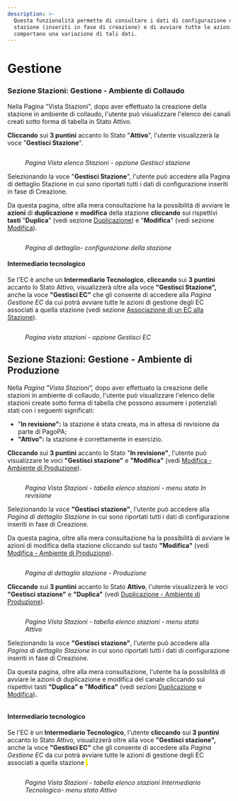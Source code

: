 ```yaml
---
description: >-
  Questa funzionalità permette di consultare i dati di configurazione della
  stazione (inseriti in fase di creazione) e di avviare tutte le azioni che
  comportano una variazione di tali dati.
---
```


# Gestione

### Sezione Stazioni: Gestione - Ambiente di Collaudo

Nella Pagina "Vista Stazioni", dopo aver effettuato la creazione della stazione in ambiente di collaudo, l'utente può visualizzare l'elenco dei canali creati sotto forma di tabella in Stato Attivo.

**Cliccando** sui **3 puntini** accanto lo Stato "**Attivo**", l'utente visualizzerà la voce "**Gestisci Stazione**".

<figure><img src="../../../.gitbook/assets/image (130).png" alt=""><figcaption><p><em>Pagina Vista elenco Stazioni - opzione Gestisci stazione</em></p></figcaption></figure>

Selezionando la voce "**Gestisci Stazione**", l'utente può accedere alla Pagina di dettaglio Stazione in cui sono riportati tutti i dati di configurazione inseriti in fase di Creazione.

Da questa pagina, oltre alla mera consultazione ha la possibilità di avviare le **azioni** di  **duplicazione** e **modifica** della stazione **cliccando** sui rispettivi **tasti** "**Duplica**" (vedi sezione [Duplicazione](duplicazione.md)) e "**Modifica**" (vedi sezione [Modifica](modifica.md)).

<figure><img src="../../../.gitbook/assets/image (62).png" alt=""><figcaption><p><em>Pagina di dettaglio- configurazione della stazione</em></p></figcaption></figure>

#### **Intermediario tecnologico**

Se l'EC è anche un **Intermediario Tecnologico**, **cliccando** sui **3 puntini** accanto lo Stato Attivo, visualizzerà oltre alla voce **"Gestisci Stazione",** anche la voce **"Gestisci EC"** che gli consente di accedere alla _Pagina Gestione EC_ da cui potrà avviare tutte le azioni di gestione degli EC associati a quella stazione (vedi sezione [Associazione di un EC alla Stazione](associazione-di-un-ec-alla-stazione.md)).

<figure><img src="../../../.gitbook/assets/image (63).png" alt=""><figcaption><p><em>Pagina vista stazioni - opzione Gestisci EC</em></p></figcaption></figure>

## Sezione Stazioni: Gestione - Ambiente di Produzione

Nella _Pagina "Vista Stazioni",_ dopo aver effettuato la creazione delle stazioni in ambiente di collaudo, l'utente può visualizzare l'elenco delle stazioni create sotto forma di tabella che possono assumere i potenziali stati con i seguenti significati:

* "**In revisione":** la stazione è stata creata, ma in attesa di revisione da parte di PagoPA;
* **"Attivo":** la stazione è correttamente in esercizio.

**Cliccando** sui **3 puntini** accanto lo Stato "**In revisione"**, l'utente può visualizzare le voci **"Gestisci stazione"** e **"Modifica"** [(](https://app.gitbook.com/o/KXYtsf32WSKm6ga638R3/s/rJUTsG994kMeEJKlJ2MJ/\~/changes/14/manuale-operativo-back-office-pagopa-prestatore-di-servizi-di-pagamento/funzionalita/canale/modifica)vedi [Modifica - Ambiente di Produzione](modifica.md)).

<figure><img src="../../../.gitbook/assets/image (100).png" alt=""><figcaption><p><em>Pagina Vista Stazioni - tabella elenco stazioni - menu stato In revisione</em></p></figcaption></figure>

Selezionando la voce **"Gestisci stazione"**, l'utente può accedere alla _Pagina di dettaglio Stazione_ in cui sono riportati tutti i dati di configurazione inseriti in fase di Creazione.

Da questa pagina, oltre alla mera consultazione ha la possibilità di avviare le azioni di modifica della stazione cliccando sul tasto  **"Modifica"** (vedi[ Modifica - Ambiente di Produzione](modifica.md)).

<figure><img src="../../../.gitbook/assets/image (64).png" alt=""><figcaption><p><em>Pagina di dettaglio stazione - Produzione</em></p></figcaption></figure>

**Cliccando** sui **3 puntini** accanto lo Stato **Attivo**, l'utente visualizzerà le voci **"Gestisci stazione"** e **"Duplica"** (vedi [Duplicazione - Ambiente di Produzione](duplicazione.md#sezione-stazione-duplicazione-ambiente-di-collaudo)).

<figure><img src="../../../.gitbook/assets/image (66).png" alt=""><figcaption><p><em>Pagina Vista Stazioni - tabella elenco stazioni - menu stato Attivo</em></p></figcaption></figure>

Selezionando la voce **"Gestisci stazione"**, l'utente può accedere alla _Pagina di dettaglio Stazione_ in cui sono riportati tutti i dati di configurazione inseriti in fase di Creazione.

Da questa pagina, oltre alla mera consultazione, l'utente ha la possibilità di avviare le azioni di duplicazione e modifica del canale cliccando sui  rispettivi tasti **"Duplica" e "Modifica"** (vedi sezioni [Duplicazione](duplicazione.md) e [Modifica](modifica.md))**.**

<figure><img src="../../../.gitbook/assets/image (67).png" alt=""><figcaption></figcaption></figure>

#### **Intermediario tecnologico**

Se l'EC è un **Intermediario Tecnologico**, l'utente **cliccando** sui **3 puntini** accanto lo Stato Attivo, visualizzerà oltre alla voce **"Gestisci stazione",** anche la voce **"Gestisci EC"** che gli consente di accedere alla _Pagina Gestione EC_ da cui potrà avviare tutte le azioni di gestione degli EC associati a quella stazione <mark style="color:red;">.</mark>

<figure><img src="../../../.gitbook/assets/image (68).png" alt=""><figcaption><p><em>Pagina Vista Stazioni - tabella elenco stazioni Intermediario Tecnologico- menu stato Attivo</em></p></figcaption></figure>



